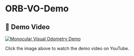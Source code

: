 # ORB-VO-Demo

## 🎥 Demo Video

[![Monocular Visual Odometry Demo](https://img.youtube.com/vi/LPUv11dxp4c/0.jpg)](https://youtu.be/LPUv11dxp4c)

Click the image above to watch the demo video on YouTube.
